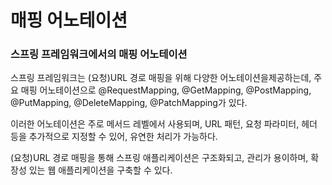 # 매핑 어노테이션

### 스프링 프레임워크에서의 매핑 어노테이션
스프링 프레임워크는 (요청)URL 경로 매핑을 위해 다양한 어노테이션을제공하는데, 주요 매핑 어노테이션으로 @RequestMapping, @GetMapping, @PostMapping, @PutMapping, @DeleteMapping, @PatchMapping가 있다.

이러한 어노테이션은 주로 메서드 레벨에서 사용되며, URL 패턴, 요청 파라미터, 헤더 등을 추가적으로 지정할 수 있어, 유연한 처리가 가능하다.

(요청)URL 경로 매핑을 통해 스프링 애플리케이션은 구조화되고, 관리가 용이하며, 확장성 있는 웹 애플리케이션을 구축할 수 있다.